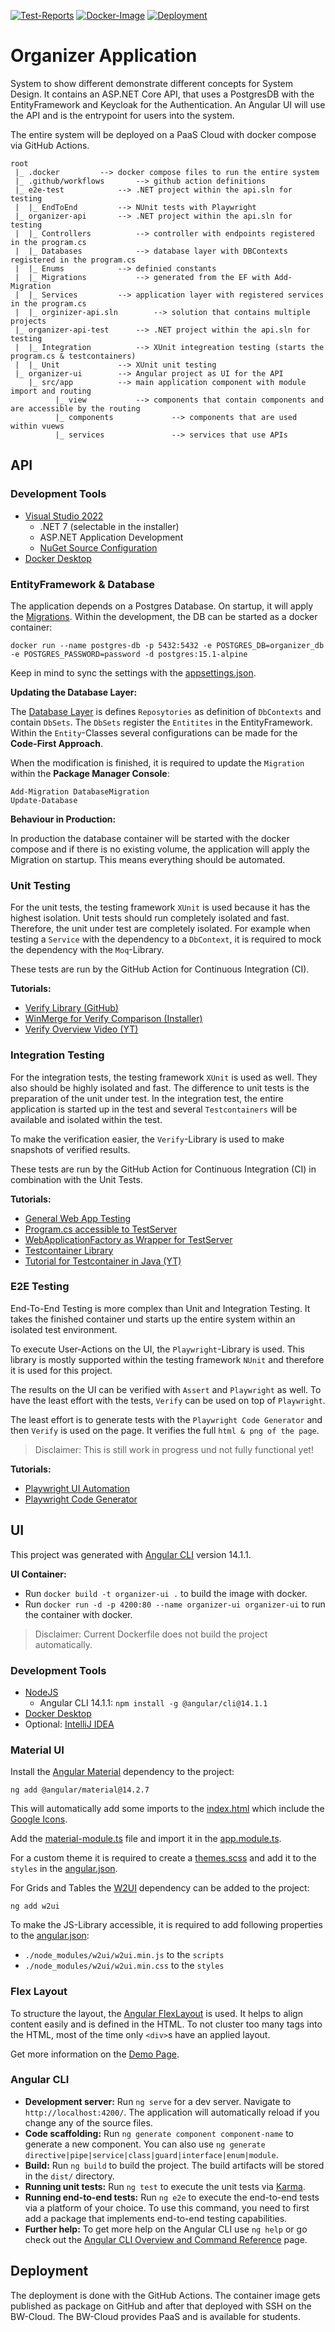 [![Test-Reports](https://github.com/felixsteinke/organzier-application-demo/actions/workflows/test-reports.yml/badge.svg)](https://github.com/felixsteinke/organzier-application-demo/actions/workflows/test-reports.yml)
[![Docker-Image](https://github.com/felixsteinke/organzier-application-demo/actions/workflows/docker-image.yml/badge.svg)](https://github.com/felixsteinke/organzier-application-demo/actions/workflows/docker-image.yml)
[![Deployment](https://github.com/felixsteinke/organzier-application-demo/actions/workflows/deployment.yml/badge.svg)](https://github.com/felixsteinke/organzier-application-demo/actions/workflows/deployment.yml)

# Organizer Application

System to show different demonstrate different concepts for System Design. It contains an ASP.NET Core API, that uses a
PostgresDB with the EntityFramework and Keycloak for the Authentication. An Angular UI will use the API and is the
entrypoint for users into the system.

The entire system will be deployed on a PaaS Cloud with docker compose via GitHub Actions.

```
root
 |_ .docker			--> docker compose files to run the entire system
 |_ .github/workflows		--> github action definitions
 |_ e2e-test			--> .NET project within the api.sln for testing
 |	|_ EndToEnd			--> NUnit tests with Playwright
 |_ organizer-api		--> .NET project within the api.sln for testing
 |	|_ Controllers			--> controller with endpoints registered in the program.cs
 |	|_ Databases			--> database layer with DBContexts registered in the program.cs
 |	|_ Enums			--> definied constants
 |	|_ Migrations			--> generated from the EF with Add-Migration
 |	|_ Services			--> application layer with registered services in the program.cs
 |	|_ orginizer-api.sln		--> solution that contains multiple projects
 |_ organizer-api-test		--> .NET project within the api.sln for testing
 |	|_ Integration			--> XUnit integreation testing (starts the program.cs & testcontainers)
 |	|_ Unit				--> XUnit unit testing 
 |_ organizer-ui		--> Angular project as UI for the API
 	|_ src/app			--> main application component with module import and routing
 		  |_ view		    --> components that contain components and are accessible by the routing
 		  |_ components             --> components that are used within vuews
 		  |_ services               --> services that use APIs
```

## API

### Development Tools

* [Visual Studio 2022](https://visualstudio.microsoft.com/de/downloads/)
  * .NET 7 (selectable in the installer)
  * ASP.NET Application Development
  * [NuGet Source Configuration](https://learn.microsoft.com/en-us/azure/devops/artifacts/nuget/upstream-sources?view=azure-devops#add-nuget-gallery-upstream-source)
* [Docker Desktop](https://www.docker.com/products/docker-desktop/)

### EntityFramework & Database

The application depends on a Postgres Database. On startup, it will apply the [Migrations](./organizer-api/Migrations).
Within the development, the DB can be started as a docker container:

```shell
docker run --name postgres-db -p 5432:5432 -e POSTGRES_DB=organizer_db -e POSTGRES_PASSWORD=password -d postgres:15.1-alpine
```

Keep in mind to sync the settings with the [appsettings.json](./organizer-api/appsettings.json).

__Updating the Database Layer:__

The [Database Layer](./organizer-api/Databases) is defines `Reposytories` as definition of `DbContexts` and
contain `DbSets`. The `DbSets` register the `Entitites` in the EntityFramework. Within the `Entity`-Classes several
configurations can be made for the __Code-First Approach__.

When the modification is finished, it is required to update the `Migration` within the __Package Manager Console__:

```shell
Add-Migration DatabaseMigration
Update-Database
```

__Behaviour in Production:__

In production the database container will be started with the docker compose and if there is no existing volume, the
application will apply the Migration on startup. This means everything should be automated.

### Unit Testing

For the unit tests, the testing framework `XUnit` is used because it has the highest isolation. Unit tests should run
completely isolated and fast. Therefore, the unit under test are completely isolated. For example when testing
a `Service` with the dependency to a `DbContext`, it is required to mock the dependency with the `Moq`-Library.

These tests are run by the GitHub Action for Continuous Integration (CI).

__Tutorials:__

* [Verify Library (GitHub)](https://github.com/VerifyTests/Verify)
* [WinMerge for Verify Comparison (Installer)](https://winmerge.org/?lang=en)
* [Verify Overview Video (YT)](https://www.youtube.com/watch?v=wA7oJDyvn4c&ab_channel=%E2%80%A4NETOxford)

### Integration Testing

For the integration tests, the testing framework `XUnit` is used as well. They also should be highly isolated and fast.
The difference to unit tests is the preparation of the unit under test. In the integration test, the entire application
is started up in the test and several `Testcontainers` will be available and isolated within the test.

To make the verification easier, the `Verify`-Library is used to make snapshots of verified results.

These tests are run by the GitHub Action for Continuous Integration (CI) in combination with the Unit Tests.

__Tutorials:__

* [General Web App Testing](https://learn.microsoft.com/en-us/dotnet/architecture/microservices/multi-container-microservice-net-applications/test-aspnet-core-services-web-apps)
* [Program.cs accessible to TestServer](https://learn.microsoft.com/en-us/aspnet/core/test/integration-tests?view=aspnetcore-7.0#basic-tests-with-the-default-webapplicationfactory)
* [WebApplicationFactory as Wrapper for TestServer](https://stackoverflow.com/questions/69897652/how-do-you-create-a-test-server-in-net-6)
* [Testcontainer Library](https://dotnet.testcontainers.org/)
* [Tutorial for Testcontainer in Java (YT)](https://www.youtube.com/watch?v=9fzn0j1jbiQ&t=1148s&ab_channel=SebastianDaschner)

### E2E Testing

End-To-End Testing is more complex than Unit and Integration Testing. It takes the finished container und starts up the
entire system within an isolated test environment.

To execute User-Actions on the UI, the `Playwright`-Library is used. This library is mostly supported within the testing
framework `NUnit` and therefore it is used for this project.

The results on the UI can be verified with `Assert` and `Playwright` as well. To have the least effort with the
tests, `Verify` can be used on top of `Playwright`.

The least effort is to generate tests with the `Playwright Code Generator` and then `Verify` is used on the page. It
verifies the full `html & png of the page`.

> Disclaimer: This is still work in progress und not fully functional yet!

__Tutorials:__

* [Playwright UI Automation](https://playwright.dev/)
* [Playwright Code Generator](https://playwright.dev/docs/codegen)

## UI

This project was generated with [Angular CLI](https://github.com/angular/angular-cli) version 14.1.1.

__UI Container:__

* Run `docker build -t organizer-ui .` to build the image with docker.
* Run `docker run -d -p 4200:80 --name organizer-ui organizer-ui` to run the container with docker.

> Disclaimer: Current Dockerfile does not build the project automatically.

### Development Tools

* [NodeJS](https://nodejs.org/en/download/)
  * Angular CLI 14.1.1: `npm install -g @angular/cli@14.1.1`
* [Docker Desktop](https://www.docker.com/products/docker-desktop/)
* Optional: [IntelliJ IDEA](https://www.jetbrains.com/idea/download)

### Material UI

Install the [Angular Material](https://material.angular.io/components) dependency to the project:

```shell
ng add @angular/material@14.2.7
```

This will automatically add some imports to the [index.html](organizer-ui/src/index.html) which include
the [Google Icons](https://fonts.google.com/icons?icon.set=Material+Icons).

Add the [material-module.ts](organizer-ui/src/app/material-module.ts) file and import it in
the [app.module.ts](organizer-ui/src/app/app.module.ts).

For a custom theme it is required to create a [themes.scss](organizer-ui/src/themes.scss) and add it to the `styles` in
the [angular.json](organizer-ui/angular.json).

For Grids and Tables the [W2UI](http://www.w2ui.com/web/demos/#/grid) dependency can be added to the project:

```shell
ng add w2ui
```

To make the JS-Library accessible, it is required to add following properties to
the [angular.json](organizer-ui/angular.json):

* `./node_modules/w2ui/w2ui.min.js` to the `scripts`
* `./node_modules/w2ui/w2ui.min.css` to the `styles`

### Flex Layout

To structure the layout, the [Angular FlexLayout](https://github.com/angular/flex-layout) is used. It helps to align
content easily and is defined in the HTML. To not cluster too many tags into the HTML, most of the time only `<div>`s
have an applied layout.

Get more information on the [Demo Page](https://tburleson-layouts-demos.firebaseapp.com/#/docs).

### Angular CLI

* __Development server:__ Run `ng serve` for a dev server. Navigate to `http://localhost:4200/`. The application will
  automatically reload if you change any of the source files.
* __Code scaffolding:__ Run `ng generate component component-name` to generate a new component. You can also
  use `ng generate directive|pipe|service|class|guard|interface|enum|module`.
* __Build:__ Run `ng build` to build the project. The build artifacts will be stored in the `dist/` directory.
* __Running unit tests:__ Run `ng test` to execute the unit tests via [Karma](https://karma-runner.github.io).
* __Running end-to-end tests:__ Run `ng e2e` to execute the end-to-end tests via a platform of your choice. To use this
  command, you need to first add a package that implements end-to-end testing capabilities.
* __Further help:__ To get more help on the Angular CLI use `ng help` or go check out
  the [Angular CLI Overview and Command Reference](https://angular.io/cli) page.

## Deployment

The deployment is done with the GitHub Actions. The container image gets published as package on GitHub and after that
deployed with SSH on the BW-Cloud. The BW-Cloud provides PaaS and is available for students.
